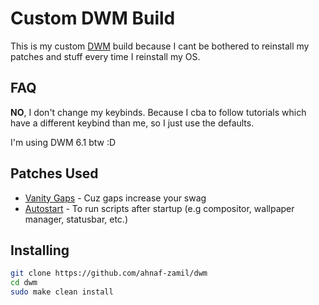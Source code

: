 # Custom DWM Build

This is my custom [DWM](dwm.suckless.org/) build because I cant be bothered to reinstall my patches and stuff every time I reinstall my OS.

## FAQ

**NO**, I don't change my keybinds. Because I cba to follow tutorials which have a different keybind than me, so I just use the defaults.

I'm using DWM 6.1 btw :D

## Patches Used

- [Vanity Gaps](https://dwm.suckless.org/patches/vanitygaps/) - Cuz gaps increase your swag
- [Autostart](https://dwm.suckless.org/patches/autostart/) - To run scripts after startup (e.g compositor, wallpaper manager, statusbar, etc.)

## Installing
```bash
git clone https://github.com/ahnaf-zamil/dwm
cd dwm
sudo make clean install
```
